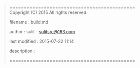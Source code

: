 > ============================================
>   Copyright (C) 2015 All rights reserved.
>
>   filename : build.md
>
>   author : sulit - sulitsrc@163.com
>
>   last modified : 2015-07-22 11:14
>
>   description :
>
> ============================================
